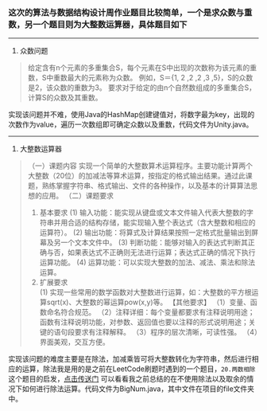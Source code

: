 ### 这次的算法与数据结构设计周作业题目比较简单，一个是求众数与重数，另一个题目则为大整数运算器，具体题目如下

---


 1. 众数问题
> 给定含有n个元素的多重集合S，每个元素在S中出现的次数称为该元素的重数，S中重数最大的元素称为众数。
例如，S＝{1, 2 ,2 ,2 ,3 ,5}，S的众数是2，该众数的重数为3。
要求对于给定的由n个自然数组成的多重集合S，计算S的众数及其重数。

实现该问题并不难，使用Java的HashMap创建键值对，将数字最为key，出现的次数作为value，遍历一次数组即可确定众数以及重数，代码文件为Unity.java。

---

 1. 大整数运算器
> （一）课题内容
实现一个简单的大整数算术运算程序。主要功能计算两个大整数（20位）的加减法等算术运算，按指定的格式输出结果。通过此课题，熟练掌握字符串、格式输出、文件的各种操作，以及基本的计算算法思想的应用。
>（二）课题要求
>1. 基本要求
(1) 输入功能：能实现从键盘或文本文件输入代表大整数的字符串并用合适的结构存储，能实现输入整个表达式（含大整数和相应的运算符）。
(2) 输出功能：将算式及计算结果按照一定格式批量输出到屏幕及另一个文本文件中。
(3) 判断功能：能够对输入的表达式判断其正确与否，如果表达式不正确则无法进行运算；表达式正确的情况下执行运算功能。
(4) 运算功能：可以实现大整数的加法、减法、乘法和除法运算。 
>2. 扩展要求  
(1) 实现一些常用的数学函数对大整数进行运算，如：大整数的平方根运算sqrt(x)、大整数的幂运算pow(x,y)等。 
【其他要求】
（1）变量、函数命名符合规范。
（2）注释详细：每个变量都要求有注释说明用途；函数有注释说明功能，对参数、返回值也要以注释的形式说明用途；关键的语句段要求有注释解释。
（3）程序的层次清晰，可读性强。
（4）界面美观，交互方便。

实现该问题的难度主要是在除法，加减乘皆可将大整数转化为字符串，然后进行相应的运算，除法我是用的是之前在LeetCode刷题时遇到的一个题目，``20.两数相除``这个题目的启发，[点击传送门](https://blog.csdn.net/qq_38542085/article/details/83314439) 可以看看我之前总结的在不使用除法以及取余的情况下如何进行除法运算。代码文件为BigNum.java，其中文件在项目的file文件夹中。